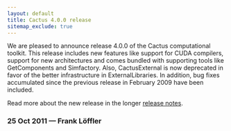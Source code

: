 ```yaml
---
layout: default
title: Cactus 4.0.0 release
sitemap_exclude: true
---
```

We are pleased to announce release 4.0.0 of the Cactus computational
toolkit. This release includes new features like support for CUDA
compilers, support for new architectures and comes bundled with
supporting tools like GetComponents and Simfactory. Also, CactusExternal
is now deprecated in favor of the better infrastructure in
ExternalLibraries. In addition, bug fixes accumulated since the previous
release in February 2009 have been included.

Read more about the new release in the longer [release
notes](http://cactuscode.org/download/releasenotes/Cactus_4.0.0).

### 25 Oct 2011 — Frank Löffler

